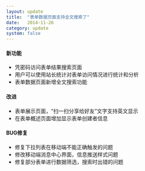 ```yaml
---
layout: update
title:  "表单数据页面支持全文搜索了"
date:   2014-11-26
category: update
system: false
---
```


#### 新功能
* 凭密码访问表单结果搜索页面
* 用户可以使用站长统计对表单访问情况进行统计和分析  
* 表单数据页面新增全文搜索功能

#### 改进
* 表单展示页面，“扫一扫分享给好友”文字支持英文显示
* 在表单概述页面增加显示表单创建者信息

#### BUG修复
* 修复下拉列表在移动端不能正确触发的问题  
* 修改移动端消息中心界面，信息推送样式问题  
* 修复部分表单进行数据筛选，搜索时出错的问题

